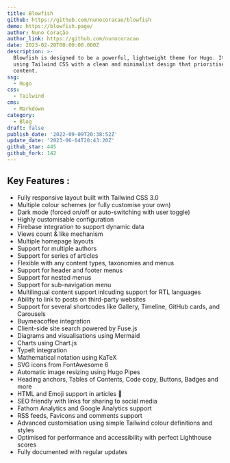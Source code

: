 ```yaml
---
title: Blowfish
github: https://github.com/nunocoracao/blowfish
demo: https://blowfish.page/
author: Nuno Coração
author_link: https://github.com/nunocoracao
date: 2023-02-20T00:00:00.000Z
description: >-
  Blowfish is designed to be a powerful, lightweight theme for Hugo. It's built
  using Tailwind CSS with a clean and minimalist design that prioritises to your
  content.
ssg:
  - Hugo
css:
  - Tailwind
cms:
  - Markdown
category:
  - Blog
draft: false
publish_date: '2022-09-09T20:38:52Z'
update_date: '2023-06-04T20:43:20Z'
github_star: 445
github_fork: 142
---
```


## Key Features :

- Fully responsive layout built with Tailwind CSS 3.0
- Multiple colour schemes (or fully customise your own)
- Dark mode (forced on/off or auto-switching with user toggle)
- Highly customisable configuration
- Firebase integration to support dynamic data
- Views count & like mechanism
- Multiple homepage layouts
- Support for multiple authors
- Support for series of articles
- Flexible with any content types, taxonomies and menus
- Support for header and footer menus
- Support for nested menus
- Support for sub-navigation menu
- Multilingual content support inlcuding support for RTL languages
- Ability to link to posts on third-party websites
- Support for several shortcodes like Gallery, Timeline, GitHub cards, and Carousels
- Buymeacoffee integration
- Client-side site search powered by Fuse.js
- Diagrams and visualisations using Mermaid
- Charts using Chart.js
- TypeIt integration
- Mathematical notation using KaTeX
- SVG icons from FontAwesome 6
- Automatic image resizing using Hugo Pipes
- Heading anchors, Tables of Contents, Code copy, Buttons, Badges and more
- HTML and Emoji support in articles 🎉
- SEO friendly with links for sharing to social media
- Fathom Analytics and Google Analytics support
- RSS feeds, Favicons and comments support
- Advanced customisation using simple Tailwind colour definitions and styles
- Optimised for performance and accessibility with perfect Lighthouse scores
- Fully documented with regular updates

